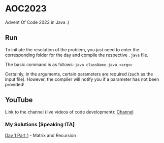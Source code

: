 # AOC2023
Advent Of Code 2023 in Java :)

## Run

To initiate the resolution of the problem, you just need to enter the corresponding folder for the day and compile the respective `.java` file.

The basic command is as follows: `java className.java <args>`

Certainly, in the arguments, certain parameters are required (such as the input file). However, the compiler will notify you if a parameter has not been provided!

## YouTube
Link to the channel (live videos of code development): [Channel](https://www.youtube.com/@SadShiry)
### My Solutions [Speaking  ITA]
[Day 1 Part 1](https://youtu.be/tOfqPXPxFGs) - Matrix and Recursion